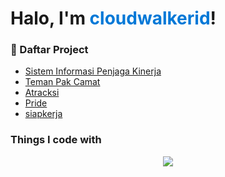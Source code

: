 # Halo, I'm <span style="color:#0078d7">cloudwalkerid</span>!

### 📕 Daftar Project

- [Sistem Informasi Penjaga Kinerja](http://bpsprovsulbar.id/siakip2/)
- [Teman Pak Camat](https://webapps.bps.go.id/mamujukab)
- [Atracksi](https://bpsprovsulbar.id/atracksi/)
- [Pride](https://bpsprovsulbar.id/76Dashboard)
- [siapkerja](https://webapps.bps.go.id/mamasakab/siapkerja)

<h3>Things I code with</h3>
<p align="center">
  <a href="https://skillicons.dev">
    <img src="https://skillicons.dev/icons?i=laravel,vscode,git,js,ts,nodejs,vue,angular,jquery,html,css,androidstudio,java,kotlin,spring,dotnet,py,django,r,mysql,sqlite&perline=7" />
  </a>
</p>
